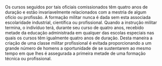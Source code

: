 ﻿Os cursos seguidos por tais oficiais comissionados têm quatro anos de duração e estão invariavelmente relacionados com a mestria de algum ofício ou profissão. A formação militar nunca é dada sem esta associada escolaridade industrial, científica ou profissional. Quando a instrução militar termina, o indivíduo terá, durante seu curso de quatro anos, recebido metade da educação administrada em qualquer das escolas especiais nas quais os cursos têm igualmente quatro anos de duração. Desta maneira a criação de uma classe militar profissional é evitada proporcionando a um grande número de homens a oportunidade de se sustentarem ao mesmo tempo em que lhes é assegurada a primeira metade de uma formação técnica ou profissional.